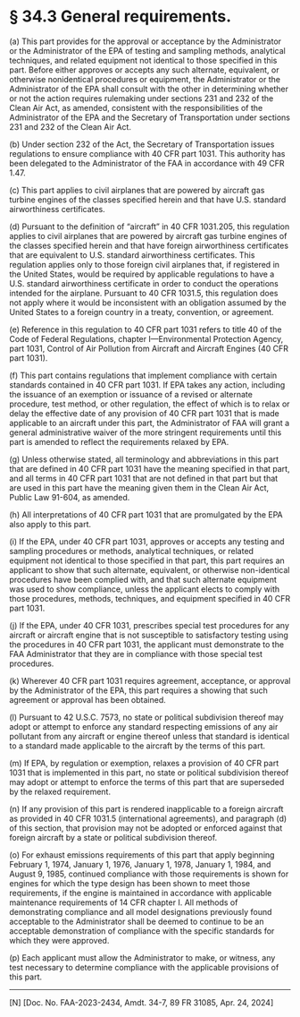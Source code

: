 # § 34.3   General requirements.

(a) This part provides for the approval or acceptance by the Administrator or the Administrator of the EPA of testing and sampling methods, analytical techniques, and related equipment not identical to those specified in this part. Before either approves or accepts any such alternate, equivalent, or otherwise nonidentical procedures or equipment, the Administrator or the Administrator of the EPA shall consult with the other in determining whether or not the action requires rulemaking under sections 231 and 232 of the Clean Air Act, as amended, consistent with the responsibilities of the Administrator of the EPA and the Secretary of Transportation under sections 231 and 232 of the Clean Air Act.


(b) Under section 232 of the Act, the Secretary of Transportation issues regulations to ensure compliance with 40 CFR part 1031. This authority has been delegated to the Administrator of the FAA in accordance with 49 CFR 1.47.


(c) This part applies to civil airplanes that are powered by aircraft gas turbine engines of the classes specified herein and that have U.S. standard airworthiness certificates.


(d) Pursuant to the definition of “aircraft” in 40 CFR 1031.205, this regulation applies to civil airplanes that are powered by aircraft gas turbine engines of the classes specified herein and that have foreign airworthiness certificates that are equivalent to U.S. standard airworthiness certificates. This regulation applies only to those foreign civil airplanes that, if registered in the United States, would be required by applicable regulations to have a U.S. standard airworthiness certificate in order to conduct the operations intended for the airplane. Pursuant to 40 CFR 1031.5, this regulation does not apply where it would be inconsistent with an obligation assumed by the United States to a foreign country in a treaty, convention, or agreement.


(e) Reference in this regulation to 40 CFR part 1031 refers to title 40 of the Code of Federal Regulations, chapter I—Environmental Protection Agency, part 1031, Control of Air Pollution from Aircraft and Aircraft Engines (40 CFR part 1031).


(f) This part contains regulations that implement compliance with certain standards contained in 40 CFR part 1031. If EPA takes any action, including the issuance of an exemption or issuance of a revised or alternate procedure, test method, or other regulation, the effect of which is to relax or delay the effective date of any provision of 40 CFR part 1031 that is made applicable to an aircraft under this part, the Administrator of FAA will grant a general administrative waiver of the more stringent requirements until this part is amended to reflect the requirements relaxed by EPA.


(g) Unless otherwise stated, all terminology and abbreviations in this part that are defined in 40 CFR part 1031 have the meaning specified in that part, and all terms in 40 CFR part 1031 that are not defined in that part but that are used in this part have the meaning given them in the Clean Air Act, Public Law 91-604, as amended.


(h) All interpretations of 40 CFR part 1031 that are promulgated by the EPA also apply to this part.


(i) If the EPA, under 40 CFR part 1031, approves or accepts any testing and sampling procedures or methods, analytical techniques, or related equipment not identical to those specified in that part, this part requires an applicant to show that such alternate, equivalent, or otherwise non-identical procedures have been complied with, and that such alternate equipment was used to show compliance, unless the applicant elects to comply with those procedures, methods, techniques, and equipment specified in 40 CFR part 1031.


(j) If the EPA, under 40 CFR 1031, prescribes special test procedures for any aircraft or aircraft engine that is not susceptible to satisfactory testing using the procedures in 40 CFR part 1031, the applicant must demonstrate to the FAA Administrator that they are in compliance with those special test procedures.


(k) Wherever 40 CFR part 1031 requires agreement, acceptance, or approval by the Administrator of the EPA, this part requires a showing that such agreement or approval has been obtained.


(l) Pursuant to 42 U.S.C. 7573, no state or political subdivision thereof may adopt or attempt to enforce any standard respecting emissions of any air pollutant from any aircraft or engine thereof unless that standard is identical to a standard made applicable to the aircraft by the terms of this part.


(m) If EPA, by regulation or exemption, relaxes a provision of 40 CFR part 1031 that is implemented in this part, no state or political subdivision thereof may adopt or attempt to enforce the terms of this part that are superseded by the relaxed requirement.


(n) If any provision of this part is rendered inapplicable to a foreign aircraft as provided in 40 CFR 1031.5 (international agreements), and paragraph (d) of this section, that provision may not be adopted or enforced against that foreign aircraft by a state or political subdivision thereof.


(o) For exhaust emissions requirements of this part that apply beginning February 1, 1974, January 1, 1976, January 1, 1978, January 1, 1984, and August 9, 1985, continued compliance with those requirements is shown for engines for which the type design has been shown to meet those requirements, if the engine is maintained in accordance with applicable maintenance requirements of 14 CFR chapter I. All methods of demonstrating compliance and all model designations previously found acceptable to the Administrator shall be deemed to continue to be an acceptable demonstration of compliance with the specific standards for which they were approved.


(p) Each applicant must allow the Administrator to make, or witness, any test necessary to determine compliance with the applicable provisions of this part.



---

[N] [Doc. No. FAA-2023-2434, Amdt. 34-7, 89 FR 31085, Apr. 24, 2024]












